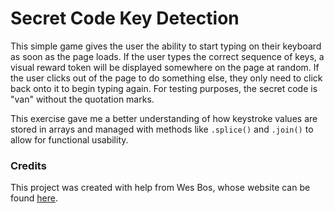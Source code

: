 # Secret Code Key Detection

This simple game gives the user the ability to start typing on their keyboard as soon as the page loads. If the user types the correct sequence of keys, a visual reward token will be displayed somewhere on the page at random. If the user clicks out of the page to do something else, they only need to click back onto it to begin typing again. For testing purposes, the secret code is "van" without the quotation marks.

This exercise gave me a better understanding of how keystroke values are stored in arrays and managed with methods like ```.splice()``` and ```.join()``` to allow for functional usability.

### Credits

This project was created with help from Wes Bos, whose website can be found [here](https://wesbos.com/).